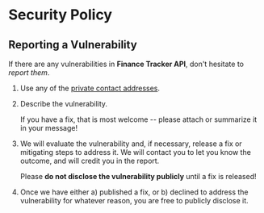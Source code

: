 # Security Policy

## Reporting a Vulnerability

If there are any vulnerabilities in **Finance Tracker API**, don't hesitate to _report them_.

1. Use any of the [private contact addresses](https://github.com/Dan-tha-man/fax_app_cli#support).
2. Describe the vulnerability.

   If you have a fix, that is most welcome -- please attach or summarize it in your message!

3. We will evaluate the vulnerability and, if necessary, release a fix or mitigating steps to address it. We will contact you to let you know the outcome, and will credit you in the report.

   Please **do not disclose the vulnerability publicly** until a fix is released!

4. Once we have either a) published a fix, or b) declined to address the vulnerability for whatever reason, you are free to publicly disclose it.
